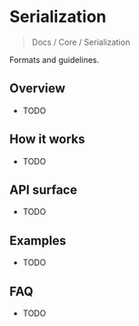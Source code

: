 # Serialization

> Docs / Core / Serialization

Formats and guidelines.

## Overview

- TODO

## How it works

- TODO

## API surface

- TODO

## Examples

- TODO

## FAQ

- TODO
